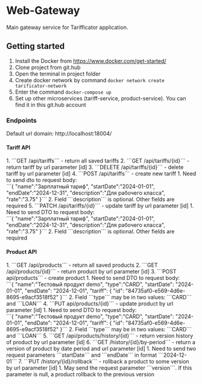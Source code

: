 <h1>Web-Gateway</h1>
Main gateway service for Tarifficator application.

<h2>Getting started</h2>

1. Install the Docker from https://www.docker.com/get-started/
2. Clone project from git.hub
3. Open the terminal in project folder
4. Create docker network by command ```docker network create tarificator-network ```
5. Enter the command ```docker-compose up```
6. Set up other microservices (tariff-service, product-service). You can find it in this git.hub account

<h3>Endpoints</h3>

Default url domain: http://localhost:18004/

<h4>Tariff API</h4>
1. ```GET /api/tariffs``` - return all saved tariffs
2. ```GET /api/tariffs/{id}``` - return tariff by url parameter [id]
3. ```DELETE /api/tariffs/{id}``` - delete tariff by url parameter [id]
4. ```POST /api/tariffs``` - create new tariff
    1. Need to send dto to request body: <br>```{
       "name":"Зарплатный тариф",
       "startDate":"2024-01-01",
       "endDate":"2024-12-31",
       "description":"Для рабочего класса",
       "rate":"3.75"
       }```
    2. Field ```description``` is optional. Other fields are required
5. ```PATCH /api/tariffs/{id}``` - update tariff by url parameter [id]
    1. Need to send DTO to request body: <br>```{
       "name":"Зарплатный тариф",
       "startDate":"2024-01-01",
       "endDate":"2024-12-31",
       "description":"Для рабочего класса",
       "rate":"3.75"
       }```
    2. Field ```description``` is optional. Other fields are required
   
<h4>Product API</h4>
1. ```GET /api/products``` - return all saved products
2. ```GET /api/products/{id}``` - return product by url parameter [id]
3. ```POST api/products``` - create product
   1. Need to send DTO to request body: <br> ```{
      "name":"Тестовый продукт demo",
      "type":"CARD",
      "startDate": "2024-01-01",
      "endDate": "2024-12-01",
      "tariff": {
            "id": "84735af0-e569-4d6e-8695-e9acf3518f52"
      }```
   2. Field ```type``` may be in two values: ```CARD``` and ```LOAN```
4. ```PUT api/products/{id}``` - update product by url parameter [id]
    1. Need to send DTO to request body: <br> ```{
       "name":"Тестовый продукт demo",
       "type":"CARD",
       "startDate": "2024-01-01",
       "endDate": "2024-12-01",
       "tariff": {
       "id": "84735af0-e569-4d6e-8695-e9acf3518f52"
       }```
    2. Field ```type``` may be in two values: ```CARD``` and ```LOAN```
5. ```GET /api/products/history/{id}``` - return version history of product by url parameter [id]
6. ```GET /history/{id}/by-period``` - return a version of product by date period and url parameter [id]
   1. Need to send two request parameters ```startDate``` and ```endDate``` in format ```2024-12-01```
7. ```PUT /history/{id}/rollback``` - rollback a product to some version by url parameter [id]
   1. May send the request parameter ```version```. If this parameter is null, a product rollback to the previous version

